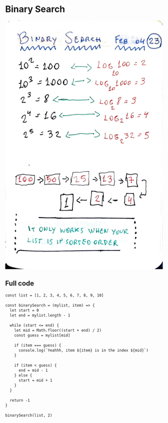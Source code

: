 # Binary Search

![binary-search-study-log](binary-search.jpeg)

## Full code

```JS
const list = [1, 2, 3, 4, 5, 6, 7, 8, 9, 10]

const binarySearch = (mylist, item) => {
  let start = 0
  let end = mylist.length - 1

  while (start <= end) {
    let mid = Math.floor((start + end) / 2)
    const guess = mylist[mid]

    if (item === guess) {
      console.log(`Yeahhh, item ${item} is in the index ${mid}`)
    }

    if (item < guess) {
      end = mid - 1
    } else {
      start = mid + 1
    }
  }

  return -1
}

binarySearch(list, 2)
```

